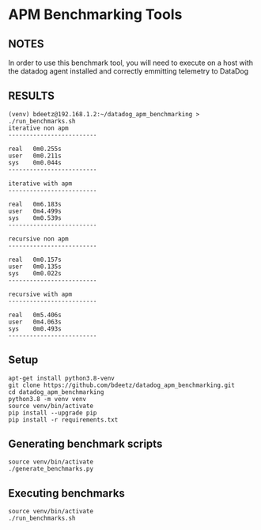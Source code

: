 # APM Benchmarking Tools
## NOTES
In order to use this benchmark tool, you will need to execute on a host with the datadog agent installed and correctly emmitting telemetry to DataDog

## RESULTS
```
(venv) bdeetz@192.168.1.2:~/datadog_apm_benchmarking > ./run_benchmarks.sh
iterative non apm
-------------------------

real   0m0.255s
user   0m0.211s
sys    0m0.044s
-------------------------

iterative with apm
-------------------------

real   0m6.183s
user   0m4.499s
sys    0m0.539s
-------------------------

recursive non apm
-------------------------

real   0m0.157s
user   0m0.135s
sys    0m0.022s
-------------------------

recursive with apm
-------------------------

real   0m5.406s
user   0m4.063s
sys    0m0.493s
-------------------------
```

## Setup
```
apt-get install python3.8-venv
git clone https://github.com/bdeetz/datadog_apm_benchmarking.git
cd datadog_apm_benchmarking
python3.8 -m venv venv
source venv/bin/activate
pip install --upgrade pip
pip install -r requirements.txt
```

## Generating benchmark scripts
```
source venv/bin/activate
./generate_benchmarks.py
```

## Executing benchmarks
```
source venv/bin/activate
./run_benchmarks.sh
```
